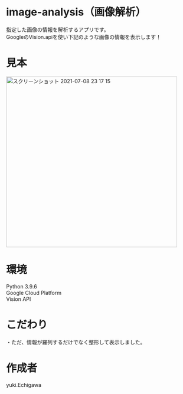 # image-analysis（画像解析）

指定した画像の情報を解析するアプリです。   
GoogleのVision.apiを使い下記のような画像の情報を表示します！   
   
# 見本
<img width="463" alt="スクリーンショット 2021-07-08 23 17 15" src="https://user-images.githubusercontent.com/69971834/124937827-ba1f2a00-e042-11eb-94e4-7f1eef222595.png">


# 環境
Python 3.9.6  
Google Cloud Platform  
Vision API  
 
# こだわり
・ただ、情報が羅列するだけでなく整形して表示しました。


# 作成者
yuki.Echigawa
